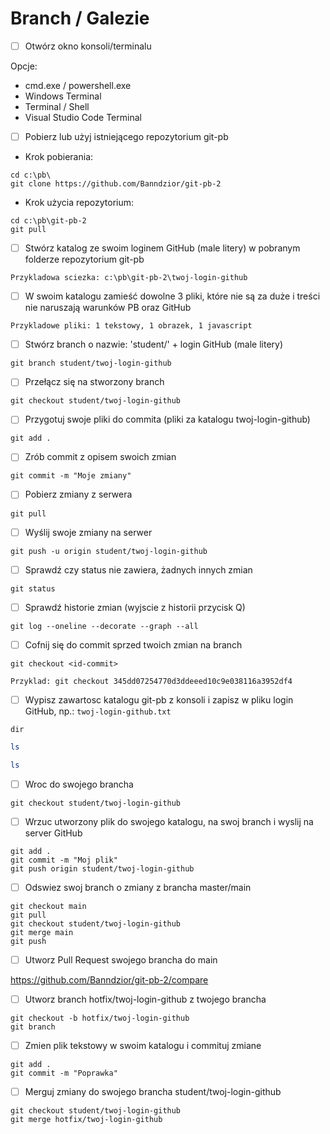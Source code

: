 # Branch / Galezie

* [ ] Otwórz okno konsoli/terminalu

Opcje:

* cmd.exe / powershell.exe
* Windows Terminal
* Terminal / Shell
* Visual Studio Code Terminal

* [ ] Pobierz lub użyj istniejącego repozytorium git-pb

* Krok pobierania:

```dos
cd c:\pb\
git clone https://github.com/Banndzior/git-pb-2
```

* Krok użycia repozytorium:

```dos
cd c:\pb\git-pb-2
git pull
```

* [ ] Stwórz katalog ze swoim loginem GitHub (male litery) w pobranym folderze repozytorium git-pb

`Przykladowa sciezka: c:\pb\git-pb-2\twoj-login-github`

* [ ] W swoim katalogu zamieść dowolne 3 pliki, które nie są za duże
i treści nie naruszają warunków PB oraz GitHub

`Przykladowe pliki: 1 tekstowy, 1 obrazek, 1 javascript`

* [ ] Stwórz branch o nazwie: 'student/' + login GitHub (male litery)

```dos
git branch student/twoj-login-github
```

* [ ] Przełącz się na stworzony branch

```dos
git checkout student/twoj-login-github
```

* [ ] Przygotuj swoje pliki do commita (pliki za katalogu twoj-login-github)

```dos
git add .
```

* [ ] Zrób commit z opisem swoich zmian

```dos
git commit -m "Moje zmiany"
```

* [ ] Pobierz zmiany z serwera

```dos
git pull
```

* [ ] Wyślij swoje zmiany na serwer

```dos
git push -u origin student/twoj-login-github
```

* [ ] Sprawdź czy status nie zawiera, żadnych innych zmian

```dos
git status
```

* [ ] Sprawdź historie zmian (wyjscie z historii przycisk Q)

```dos
git log --oneline --decorate --graph --all
```

* [ ] Cofnij się do commit sprzed twoich zmian na branch

```dos
git checkout <id-commit>
```

`Przyklad: git checkout 345dd07254770d3ddeeed10c9e038116a3952df4`

* [ ] Wypisz zawartosc katalogu git-pb z konsoli i zapisz w pliku login GitHub, np.: `twoj-login-github.txt`

```dos
dir
```

```powershell
ls
```

```bash
ls
```

* [ ] Wroc do swojego brancha

```dos
git checkout student/twoj-login-github
```

* [ ] Wrzuc utworzony plik do swojego katalogu, na swoj branch i wyslij na server GitHub

```dos
git add .
git commit -m "Moj plik"
git push origin student/twoj-login-github
```

* [ ] Odswiez swoj branch o zmiany z brancha master/main
```dos
git checkout main
git pull
git checkout student/twoj-login-github
git merge main
git push
```

* [ ] Utworz Pull Request swojego brancha do main

https://github.com/Banndzior/git-pb-2/compare

* [ ] Utworz branch hotfix/twoj-login-github z twojego brancha

```dos
git checkout -b hotfix/twoj-login-github
git branch
```

* [ ] Zmien plik tekstowy w swoim katalogu i commituj zmiane

```dos
git add .
git commit -m "Poprawka"
```

* [ ] Merguj zmiany do swojego brancha student/twoj-login-github

```dos
git checkout student/twoj-login-github
git merge hotfix/twoj-login-github
```


